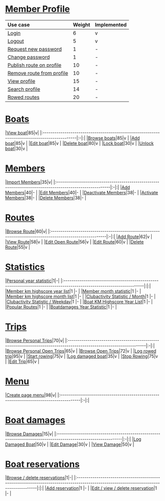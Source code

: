 # [Member Profile](http://rowbuddy.googlecode.com/svn/trunk/10_documents/20_diagrams/export/use-cases/packages/MemberProfiles.png) #

|Use case|Weight|Implemented|
|:-------|:-----|:----------|
|[Login](http://rowbuddy.googlecode.com/svn/trunk/10_documents/30_gui/20_member_profile/export/login.png)|6 |v |
|[Logout](http://rowbuddy.googlecode.com/svn/trunk/10_documents/30_gui/20_member_profile/export/logout.png)|5 |v |
|[Request new password](http://rowbuddy.googlecode.com/svn/trunk/10_documents/30_gui/20_member_profile/export/request_new_password.png)|1 |- |
|[Change password](http://rowbuddy.googlecode.com/svn/trunk/10_documents/30_gui/20_member_profile/export/change_password.png)|1 |- |
|[Publish route on profile](http://rowbuddy.googlecode.com/svn/trunk/10_documents/30_gui/20_member_profile/export/browse_publish_depublish_rowed_routes.png)|10|- |
|[Remove route from profile](http://rowbuddy.googlecode.com/svn/trunk/10_documents/30_gui/20_member_profile/export/browse_publish_depublish_rowed_routes.png)|10|- |
|[View profile](http://rowbuddy.googlecode.com/svn/trunk/10_documents/30_gui/20_member_profile/export/view_profile.png)|15|- |
|[Search profile](http://rowbuddy.googlecode.com/svn/trunk/10_documents/30_gui/20_member_profile/export/search_profle.png)|14|- |
|[Rowed routes](http://rowbuddy.googlecode.com/svn/trunk/10_documents/30_gui/20_member_profile/export/browse_publish_depublish_rowed_routes.png)|20|- |

# [Boats](http://rowbuddy.googlecode.com/svn/trunk/10_documents/20_diagrams/export/use-cases/packages/Boats.png) #

|[View boat](http://rowbuddy.googlecode.com/svn/trunk/10_documents/30_gui/30_boats/view_boat.png)|85|v|
|:-----------------------------------------------------------------------------------------------|:-|:|
|[Browse boats](http://rowbuddy.googlecode.com/svn/trunk/10_documents/30_gui/30_boats/browse_boats.png)|85|v |
|[Add boat](http://rowbuddy.googlecode.com/svn/trunk/10_documents/30_gui/30_boats/new_boat.png)|85|v |
|[Edit boat](http://rowbuddy.googlecode.com/svn/trunk/10_documents/30_gui/30_boats/edit_boat.png)|85|v |
|[Delete boat](http://rowbuddy.googlecode.com/svn/trunk/10_documents/30_gui/30_boats/delete_boat.png)|80|v |
|[Lock boat](http://rowbuddy.googlecode.com/svn/trunk/10_documents/30_gui/30_boats/view_boat.png)|30|v |
|[Unlock boat](http://rowbuddy.googlecode.com/svn/trunk/10_documents/30_gui/30_boats/view_boat.png)|30|v |

# [Members](http://rowbuddy.googlecode.com/svn/trunk/10_documents/20_diagrams/export/use-cases/packages/Members.png) #

|[Import Members](http://rowbuddy.googlecode.com/svn/trunk/10_documents/30_gui/40_members/importMember.png)|35|v|
|:---------------------------------------------------------------------------------------------------------|:-|:|
|[Add Members](http://rowbuddy.googlecode.com/svn/trunk/10_documents/30_gui/40_members/addMember.png)|40|- |
|[Edit Members](http://rowbuddy.googlecode.com/svn/trunk/10_documents/30_gui/40_members/editMember.png)|40|- |
|[Deactivate Members](http://rowbuddy.googlecode.com/svn/trunk/10_documents/30_gui/40_members/deactivateMember.png)|38|- |
|[Activate Members](http://rowbuddy.googlecode.com/svn/trunk/10_documents/30_gui/40_members/activateMember.png)|38|- |
|[Delete Members](http://rowbuddy.googlecode.com/svn/trunk/10_documents/30_gui/40_members/deleteMember.png)|38|- |

# [Routes](http://rowbuddy.googlecode.com/svn/trunk/10_documents/20_diagrams/export/use-cases/packages/Routes.png) #

|[Browse Route](http://rowbuddy.googlecode.com/svn/trunk/10_documents/30_gui/10_route/BrowseRemoveRoute.png)|60|v|
|:----------------------------------------------------------------------------------------------------------|:-|:|
|[Add Route](http://rowbuddy.googlecode.com/svn/trunk/10_documents/30_gui/10_route/AddEditViewRoute.png)|62|v |
|[View Route](http://rowbuddy.googlecode.com/svn/trunk/10_documents/30_gui/10_route/AddEditViewRoute.png)|58|v |
|[Edit Open Route](http://rowbuddy.googlecode.com/svn/trunk/10_documents/30_gui/10_route/AddEditViewRoute.png)|56|v |
|[Edit Route](http://rowbuddy.googlecode.com/svn/trunk/10_documents/30_gui/10_route/AddEditViewRoute.png)|60|v |
|[Delete Route](http://rowbuddy.googlecode.com/svn/trunk/10_documents/30_gui/10_route/BrowseRemoveRoute.png)|55|v |

# [Statistics](http://rowbuddy.googlecode.com/svn/trunk/10_documents/20_diagrams/export/use-cases/packages/Statistics.png) #

|[Personal year statistic](http://rowbuddy.googlecode.com/svn/trunk/10_documents/30_gui/50_statistics/personal_year.png)|1|-|
|:----------------------------------------------------------------------------------------------------------------------|:|:|
|[Member km highscore year list](http://rowbuddy.googlecode.com/svn/trunk/10_documents/30_gui/50_statistics/highscore_year.png)|1 |- |
|[Member month statistic](http://rowbuddy.googlecode.com/svn/trunk/10_documents/30_gui/50_statistics/personal_month.png)|1 |- |
|[Member km highscore month list](http://rowbuddy.googlecode.com/svn/trunk/10_documents/30_gui/50_statistics/highscore_month.png)|1 |- |
|[Clubactivity Statistic / Month](http://rowbuddy.googlecode.com/svn/trunk/10_documents/30_gui/50_statistics/clubactivity_month.png)|1 |- |
|[Clubactivity Statistic / Weekday](http://rowbuddy.googlecode.com/svn/trunk/10_documents/30_gui/50_statistics/clubactivity_weekday.png)|1 |- |
|[Boat KM Highscore Year List](http://rowbuddy.googlecode.com/svn/trunk/10_documents/30_gui/50_statistics/highscore_boats.png)|1 |- |
|[Popular Routes](http://rowbuddy.googlecode.com/svn/trunk/10_documents/30_gui/50_statistics/popular_routes.png)|1 |- |
|[Boatdamages Year Statistic](http://rowbuddy.googlecode.com/svn/trunk/10_documents/30_gui/50_statistics/boatdamages_year.png)|1 |- |

# [Trips](http://rowbuddy.googlecode.com/svn/trunk/10_documents/20_diagrams/export/use-cases/packages/Trips.png) #

|[Browse Personal Trips](http://rowbuddy.googlecode.com/svn/trunk/10_documents/30_gui/60_trips/browsePersonalTrips.png)|70|v|
|:---------------------------------------------------------------------------------------------------------------------|:-|:|
|[Browse Personal Open Trips](http://rowbuddy.googlecode.com/svn/trunk/10_documents/30_gui/60_trips/browseOpenPersonalTrips.png)|65|v |
|[Browse Open Trips](http://rowbuddy.googlecode.com/svn/trunk/10_documents/30_gui/60_trips/browseOpenTrips.png)|72|v |
|[Log rowed trip](http://code.google.com/p/rowbuddy/source/browse/trunk/10_documents/30_gui/60_trips/logRowedTrip.png)|95|v |
|[Start rowing](http://rowbuddy.googlecode.com/svn/trunk/10_documents/30_gui/60_trips/startRowing.png)|75|v |
|[Log damaged boat](http://rowbuddy.googlecode.com/svn/trunk/10_documents/30_gui/60_trips/logDamageboat.png)|35|v |
|[Stop Rowing](http://rowbuddy.googlecode.com/svn/trunk/10_documents/30_gui/60_trips/stopRowing.png)|75|v |
|[Edit Trip](http://rowbuddy.googlecode.com/svn/trunk/10_documents/30_gui/60_trips/editTrip.png)|65|v |

# [Menu](http://rowbuddy.googlecode.com/svn/trunk/10_documents/20_diagrams/export/navigationDiagram.png) #
|[Create page menu](http://rowbuddy.googlecode.com/svn/trunk/10_documents/30_gui/menu.png)|98|v|
|:----------------------------------------------------------------------------------------|:-|:|

# [Boat damages](http://rowbuddy.googlecode.com/svn/trunk/10_documents/20_diagrams/export/use-cases/packages/BoatDamages.png) #

|[Browse Damages](http://rowbuddy.googlecode.com/svn/trunk/10_documents/30_gui/70_boat_damages/browseDamages.png)|15|v|
|:---------------------------------------------------------------------------------------------------------------|:-|:|
|[Log Damaged Boat](http://rowbuddy.googlecode.com/svn/trunk/10_documents/30_gui/70_boat_damages/logDamagedBoat.png)|50|v |
|[Edit Damage](http://rowbuddy.googlecode.com/svn/trunk/10_documents/30_gui/70_boat_damages/logDamagedBoat.png)|30|v |
|[View Damage](http://rowbuddy.googlecode.com/svn/trunk/10_documents/30_gui/70_boat_damages/logDamagedBoat.png)|50|v |

# [Boat reservations](http://rowbuddy.googlecode.com/svn/trunk/10_documents/20_diagrams/export/use-cases/packages/BoatReservations.png) #

|[Browse / delete reservations](http://rowbuddy.googlecode.com/svn/trunk/10_documents/30_gui/80_boat_reservations/browse_reservations.png)|1|-|
|:----------------------------------------------------------------------------------------------------------------------------------------|:|:|
|[Add reservation](http://rowbuddy.googlecode.com/svn/trunk/10_documents/30_gui/80_boat_reservations/add_reservation.png)|1 |- |
|[Edit / view / delete reservation](http://rowbuddy.googlecode.com/svn/trunk/10_documents/30_gui/80_boat_reservations/edit_reservation.png)|1 |- |